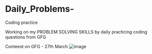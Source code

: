 # Daily_Problems-
Coding practice

Working on my PROBLEM SOLVING SKILLS by daily practicing coding questions from GFG


Conteest on GFG - 27th March
![image](https://user-images.githubusercontent.com/78313062/227971058-d311196f-23b4-4ac7-ad63-24fb6e920458.png)
